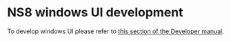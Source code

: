 # NS8 windows UI development

To develop windows UI please refer to [this section of the Developer manual](https://nethserver.github.io/ns8-core/ui/modules/#module-ui-development).

